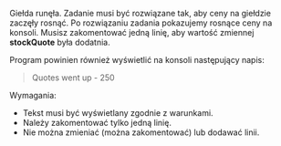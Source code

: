 Giełda runęła. Zadanie musi być rozwiązane tak, aby ceny na giełdzie zaczęły rosnąć.
Po rozwiązaniu zadania pokazujemy rosnące ceny na konsoli.
Musisz zakomentować jedną linię, aby wartość zmiennej **stockQuote** była dodatnia.

Program powinien również wyświetlić na konsoli następujący napis:
> Quotes went up - 250

Wymagania:

- Tekst musi być wyświetlany zgodnie z warunkami.
- Należy zakomentować tylko jedną linię.
- Nie można zmieniać (można zakomentować) lub dodawać linii.